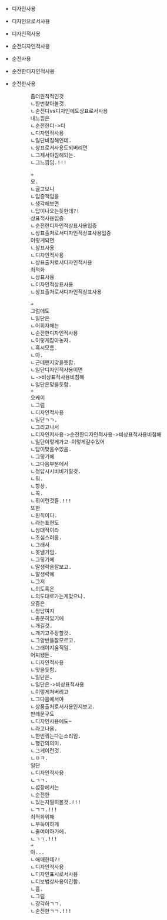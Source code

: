- 디자인사용
- 디자인으로서사용
- 디자인적사용
- 순전디자인적사용
- 순전사용
- 순전한디자인적사용
- 순전한사용

    <pre>
        좀더원칙적인것
        ㄴ한번찾아볼것.
        ㄴ순전디vs디자인에도상표로서사용
        내느낌은
        ㄴ순전한디->디
        ㄴ디자인적사용
        ㄴ일단비침해인데.
        ㄴ상표로서사용도되버리면
        ㄴ그제서야침해되는.
        ㄴ그느낌임.!!!

        +
        오.
        ㄴ글고보니
        ㄴ입증책임을
        ㄴ생각해보면
        ㄴ답이나오는듯한데?!
        상표적사용입증
        ㄴ순전한디자인적상표사용입증
        ㄴ상표출처로서디자인적상표사용입증
        이렇게되면
        ㄴ상표사용
        ㄴ디자인적사용
        ㄴ상표출처로서디자인적사용
        최적화
        ㄴ상표사용
        ㄴ디자인적상표사용
        ㄴ상표출처로서디자인적상표사용

        +
        그럼에도
        ㄴ일단은
        ㄴ어휘자체는
        ㄴ순전한디자인적사용
        ㄴ이렇게잡아놓자.
        ㄴ혹시모름.
        ㄴ아.
        ㄴ근데왠지맞을듯함.
        ㄴ일단디자인적사용이면
        ㄴ->비상표적사용비침해
        ㄴ일단은맞을듯함.
        +
        오케이
        ㄴ그럼
        ㄴ디자인적사용
        ㄴ일단ㄱㄱ.
        ㄴ그리고나서
        ㄴ디자인저사용->순전한디자인적사용->비상표적사용비침해
        ㄴ일단이렇게가고-이렇게갈수있어
        ㄴ답이맞을수있음.
        ㄴ그렇기에
        ㄴ그다음부분에서
        ㄴ정답시시비비가릴것.
        ㄴ뭐.
        ㄴ항상.
        ㄴ꼭.
        ㄴ뭐이런것들.!!!
        또한
        ㄴ원칙이다.
        ㄴ라는표현도
        ㄴ상대적이라
        ㄴ조심스러움.
        ㄴ그래서
        ㄴ못낼거임.
        ㄴ그렇기에
        ㄴ말생략을잘보고.
        ㄴ말생략에
        ㄴ그저
        ㄴ의도혹은
        ㄴ의도대로가는게맞으나.
        요즘은
        ㄴ정답여지
        ㄴ충분히있기에
        ㄴ개길것.
        ㄴ개기고주장할것.
        ㄴ그양반들잘모르고.
        ㄴ그래야지움직임.
        어찌됐든.
        ㄴ디자인적사용
        ㄴ맞을듯함.
        ㄴ일단은.
        ㄴ일단은->비상표적사용
        ㄴ이렇게쳐버리고
        ㄴ그다음에서야
        ㄴ상품출처로서사용인지보고.
        판례문구도
        ㄴ디자인사용에도~
        ㄴ라고나옴.
        ㄴ한번꺾는다는소리임.
        ㄴ행간의의미.
        ㄴ그게이런것.
        ㄴㅇㅋ.
        일단
        ㄴ디자인적사용
        ㄴㄱㄱ.
        ㄴ셤장에서는
        ㄴ순전한
        ㄴ있는지필히볼것.!!!
        ㄴㄱㄱ.!!!
        최적화위해
        ㄴ부득이하게
        ㄴ줄여야하기에.
        ㄴㄱㄱ.!!!
        +
        아...
        ㄴ애매한데?!
        ㄴ디자인적사용
        ㄴ디자인표시로서사용
        ㄴ디보법상사용이긴함.
        ㄴ흠.
        ㄴ그럼
        ㄴ걍각하ㄱㄱ.
        ㄴ순전한ㄱㄱ.!!!
    </pre>
